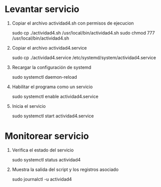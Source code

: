 # Levantar servicio 

1. Copiar el archivo actividad4.sh con permisos de ejecucion

	sudo cp ./actividad4.sh /usr/local/bin/actividad4.sh
	sudo chmod 777 /usr/local/bin/actividad4.sh

2. Copiar el archivo actividad4.service

	sudo cp ./actividad4.service /etc/systemd/system/actividad4.service

3. Recargar la configuración de systemd

	sudo systemctl daemon-reload

4. Habilitar el programa como un servicio

	sudo systemctl enable actividad4.service

5. Inicia el servicio

	sudo systemctl start actividad4.service

# Monitorear servicio

1. Verifica el estado del servicio

	sudo systemctl status actividad4

2. Muestra la salida del script y los registros asociado

	sudo journalctl -u actividad4


